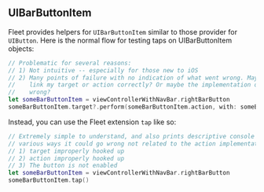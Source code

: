 ## UIBarButtonItem

Fleet provides helpers for `UIBarButtonItem` similar to those provider for `UIButton`. Here is the normal 
flow for testing taps on UIBarButtonItem objects:

```swift
// Problematic for several reasons:
// 1) Not intuitive -- especially for those new to iOS
// 2) Many points of failure with no indication of what went wrong. Maybe I did not
//    link my target or action correctly? Or maybe the implementation of the action is
//    wrong? 
let someBarButtonItem = viewControllerWithNavBar.rightBarButton
someBarButtonItem.target?.perform(someBarButtonItem.action, with: someBarButtonItem)
```

Instead, you can use the Fleet extension `tap` like so:

```swift
// Extremely simple to understand, and also prints descriptive console output for the 
// various ways it could go wrong not related to the action implementation:
// 1) target improperly hooked up
// 2) action improperly hooked up
// 3) The button is not enabled
let someBarButtonItem = viewControllerWithNavBar.rightBarButton
someBarButtonItem.tap()
```

